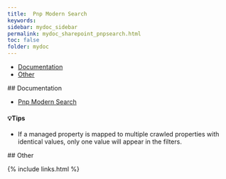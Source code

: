 ```yaml
---
title:  Pnp Modern Search
keywords:
sidebar: mydoc_sidebar
permalink: mydoc_sharepoint_pnpsearch.html
toc: false
folder: mydoc
---
```


<ul id="profileTabs" class="nav nav-tabs">
    <li class="active"><a class="noCrossRef" href="#documentation" data-toggle="tab">Documentation</a></li>
    <li><a class="noCrossRef" href="#other" data-toggle="tab">Other</a></li>
</ul>
  <div class="tab-content">
<div role="tabpanel" class="tab-pane active" id="documentation" markdown="1">
## Documentation

* [Pnp Modern Search](https://microsoft-search.github.io/pnp-modern-search/usage/search-results/layouts/)  

#### 💡Tips
* If a managed property is mapped to multiple crawled properties with identical values, only one value will appear in the filters.  
</div>

<div role="tabpanel" class="tab-pane" id="other" markdown="1">
## Other
</div>
</div>

{% include links.html %}
